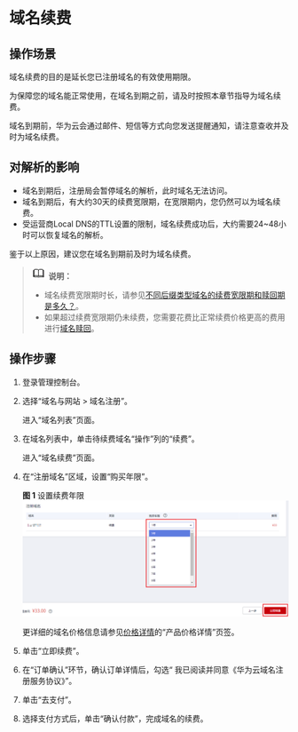# 域名续费<a name="domain_ug_330008"></a>

## 操作场景<a name="section132164413515"></a>

域名续费的目的是延长您已注册域名的有效使用期限。

为保障您的域名能正常使用，在域名到期之前，请及时按照本章节指导为域名续费。

域名到期前，华为云会通过邮件、短信等方式向您发送提醒通知，请注意查收并及时为域名续费。

## 对解析的影响<a name="section1149433251"></a>

-   域名到期后，注册局会暂停域名的解析，此时域名无法访问。
-   域名到期后，有大约30天的续费宽限期，在宽限期内，您仍然可以为域名续费。
-   受运营商Local DNS的TTL设置的限制，域名续费成功后，大约需要24\~48小时可以恢复域名的解析。

鉴于以上原因，建议您在域名到期前及时为域名续费。

>![](public_sys-resources/icon-note.gif) **说明：** 
>-   域名续费宽限期时长，请参见[不同后缀类型域名的续费宽限期和赎回期是多久？](https://support.huaweicloud.com/domain_faq/domain_faq_0018.html)。
>-   如果超过续费宽限期仍未续费，您需要花费比正常续费价格更高的费用进行[域名赎回](域名赎回.md)。

## 操作步骤<a name="section688255814510"></a>

1.  登录管理控制台。
2.  选择“域名与网站 \> 域名注册”。

    进入“域名列表”页面。

3.  在域名列表中，单击待续费域名“操作”列的“续费”。

    进入“域名续费”页面。

4.  在“注册域名”区域，设置“购买年限”。

    **图 1**  设置续费年限<a name="fig16141113775612"></a>  
    ![](figures/设置续费年限.png "设置续费年限")

    更详细的域名价格信息请参见[价格详情](https://www.huaweicloud.com/pricing.html#/domains)的“产品价格详情”页签。

5.  单击“立即续费”。
6.  在“订单确认”环节，确认订单详情后，勾选“ 我已阅读并同意《华为云域名注册服务协议》”。
7.  单击“去支付”。
8.  选择支付方式后，单击“确认付款”，完成域名的续费。

